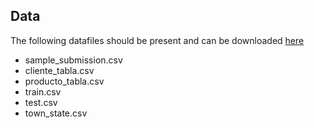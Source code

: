 ## Data
The following datafiles should be present and can be downloaded [here](https://www.kaggle.com/c/grupo-bimbo-inventory-demand/data)
- sample_submission.csv
- cliente_tabla.csv
- producto_tabla.csv
- train.csv
- test.csv
- town_state.csv
